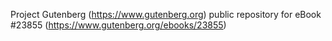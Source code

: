 Project Gutenberg (https://www.gutenberg.org) public repository for eBook #23855 (https://www.gutenberg.org/ebooks/23855)
